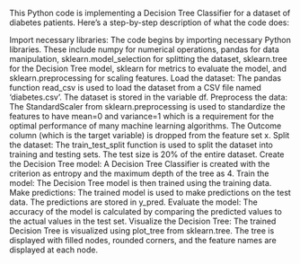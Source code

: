 This Python code is implementing a Decision Tree Classifier for a dataset of diabetes patients. Here’s a step-by-step description of what the code does:

Import necessary libraries: The code begins by importing necessary Python libraries. These include numpy for numerical operations, pandas for data manipulation, sklearn.model_selection for splitting the dataset, sklearn.tree for the Decision Tree model, sklearn for metrics to evaluate the model, and sklearn.preprocessing for scaling features.
Load the dataset: The pandas function read_csv is used to load the dataset from a CSV file named ‘diabetes.csv’. The dataset is stored in the variable df.
Preprocess the data: The StandardScaler from sklearn.preprocessing is used to standardize the features to have mean=0 and variance=1 which is a requirement for the optimal performance of many machine learning algorithms. The Outcome column (which is the target variable) is dropped from the feature set x.
Split the dataset: The train_test_split function is used to split the dataset into training and testing sets. The test size is 20% of the entire dataset.
Create the Decision Tree model: A Decision Tree Classifier is created with the criterion as entropy and the maximum depth of the tree as 4.
Train the model: The Decision Tree model is then trained using the training data.
Make predictions: The trained model is used to make predictions on the test data. The predictions are stored in y_pred.
Evaluate the model: The accuracy of the model is calculated by comparing the predicted values to the actual values in the test set.
Visualize the Decision Tree: The trained Decision Tree is visualized using plot_tree from sklearn.tree. The tree is displayed with filled nodes, rounded corners, and the feature names are displayed at each node.
